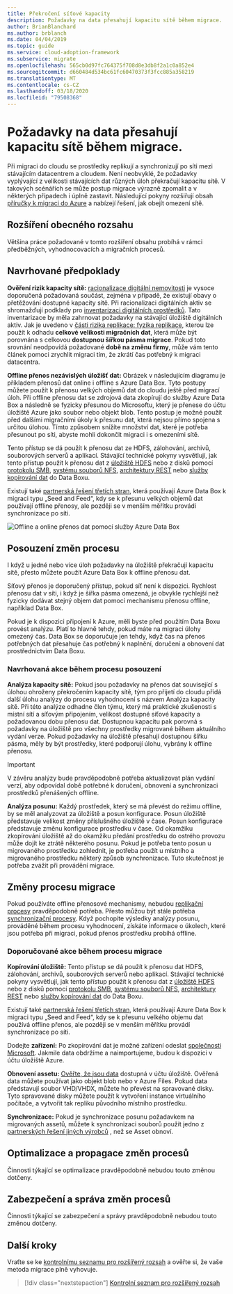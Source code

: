 ```yaml
---
title: Překročení síťové kapacity
description: Požadavky na data přesahují kapacitu sítě během migrace.
author: BrianBlanchard
ms.author: brblanch
ms.date: 04/04/2019
ms.topic: guide
ms.service: cloud-adoption-framework
ms.subservice: migrate
ms.openlocfilehash: 565cb0d97fc764375f708d8e3db8f2a1c0a852e4
ms.sourcegitcommit: d660484d534bc61fc60470373f3fcc885a358219
ms.translationtype: MT
ms.contentlocale: cs-CZ
ms.lasthandoff: 03/18/2020
ms.locfileid: "79508368"
---
```

<!-- cSpell:ignore HDFS databox VHDX -->

# <a name="data-requirements-exceed-network-capacity-during-a-migration-effort"></a>Požadavky na data přesahují kapacitu sítě během migrace.

Při migraci do cloudu se prostředky replikují a synchronizují po síti mezi stávajícím datacentrem a cloudem. Není neobvyklé, že požadavky vyplývající z velikosti stávajících dat různých úloh překračují kapacitu sítě. V takových scénářích se může postup migrace výrazně zpomalit a v některých případech i úplně zastavit. Následující pokyny rozšiřují obsah [příručky k migraci do Azure](../azure-migration-guide/index.md) a nabízejí řešení, jak obejít omezení sítě.

## <a name="general-scope-expansion"></a>Rozšíření obecného rozsahu

Většina práce požadované v tomto rozšíření obsahu probíhá v rámci předběžných, vyhodnocovacích a migračních procesů.

## <a name="suggested-prerequisites"></a>Navrhované předpoklady

**Ověření rizik kapacity sítě:** [racionalizace digitální nemovitosti](../../digital-estate/rationalize.md) je vysoce doporučená požadovaná součást, zejména v případě, že existují obavy o přetěžování dostupné kapacity sítě. Při racionalizaci digitálních aktiv se shromažďují podklady pro [inventarizaci digitálních prostředků](../../digital-estate/inventory.md). Tato inventarizace by měla zahrnovat požadavky na stávající úložiště digitálních aktiv. Jak je uvedeno v [části rizika replikace: fyzika replikace](../migration-considerations/migrate/replicate.md#replication-risks---physics-of-replication), kterou lze použít k odhadu **celkové velikosti migračních dat**, která může být porovnána s celkovou **dostupnou šířkou pásma migrace**. Pokud toto srovnání neodpovídá požadované **době na změnu firmy**, může vám tento článek pomoci zrychlit migraci tím, že zkrátí čas potřebný k migraci datacentra.

**Offline přenos nezávislých úložišť dat:** Obrázek v následujícím diagramu je příkladem přenosů dat online i offline s Azure Data Box. Tyto postupy můžete použít k přenosu velkých objemů dat do cloudu ještě před migrací úloh. Při offline přenosu dat se zdrojová data zkopírují do služby Azure Data Box a následně se fyzicky přesunou do Microsoftu, který je přenese do účtu úložiště Azure jako soubor nebo objekt blob. Tento postup je možné použít před dalšími migračními úkoly k přesunu dat, která nejsou přímo spojena s určitou úlohou. Tímto způsobem snížíte množství dat, které je potřeba přesunout po síti, abyste mohli dokončit migraci i s omezeními sítě.

Tento přístup se dá použít k přenosu dat ze HDFS, zálohování, archivů, souborových serverů a aplikací. Stávající technické pokyny vysvětlují, jak tento přístup použít k přenosu dat z [úložiště HDFS](https://docs.microsoft.com/azure/storage/blobs/data-lake-storage-migrate-on-premises-hdfs-cluster) nebo z disků pomocí [protokolu SMB](https://docs.microsoft.com/azure/databox/data-box-deploy-copy-data), [systému souborů NFS](https://docs.microsoft.com/azure/databox/data-box-deploy-copy-data-via-nfs), [architektury REST](https://docs.microsoft.com/azure/databox/data-box-deploy-copy-data-via-rest) nebo [služby kopírování dat](https://docs.microsoft.com/azure/databox/data-box-deploy-copy-data-via-copy-service) do Data Boxu.

Existují také [partnerská řešení třetích stran](https://azuremarketplace.microsoft.com/campaigns/databox/azure-data-box), která používají Azure Data Box k migraci typu „Seed and Feed“, kdy se k přesunu velkých objemů dat používají offline přenosy, ale později se v menším měřítku provádí synchronizace po síti.

![Offline a online přenos dat pomocí služby Azure Data Box](../../_images/migrate/databox.png)

## <a name="assess-process-changes"></a>Posouzení změn procesu

I když u jedné nebo více úloh požadavky na úložiště překračují kapacitu sítě, přesto můžete použít Azure Data Box k offline přenosu dat.

Síťový přenos je doporučený přístup, pokud síť není k dispozici. Rychlost přenosu dat v síti, i když je šířka pásma omezená, je obvykle rychlejší než fyzicky dodávat stejný objem dat pomocí mechanismu přenosu offline, například Data Box.

Pokud je k dispozici připojení k Azure, měli byste před použitím Data Boxu provést analýzu. Platí to hlavně tehdy, pokud máte na migraci úlohy omezený čas. Data Box se doporučuje jen tehdy, když čas na přenos potřebných dat přesahuje čas potřebný k naplnění, doručení a obnovení dat prostřednictvím Data Boxu.

### <a name="suggested-action-during-the-assess-process"></a>Navrhovaná akce během procesu posouzení

**Analýza kapacity sítě:** Pokud jsou požadavky na přenos dat související s úlohou ohroženy překročením kapacity sítě, tým pro přijetí do cloudu přidá další úlohu analýzy do procesu vyhodnocení s názvem Analýza kapacity sítě. Při této analýze odhadne člen týmu, který má praktické zkušenosti s místní sítí a síťovým připojením, velikost dostupné síťové kapacity a požadovanou dobu přenosu dat. Dostupnou kapacitu pak porovná s požadavky na úložiště pro všechny prostředky migrované během aktuálního vydání verze. Pokud požadavky na úložiště přesahují dostupnou šířku pásma, měly by být prostředky, které podporují úlohu, vybrány k offline přenosu.

> [!IMPORTANT]
> V závěru analýzy bude pravděpodobně potřeba aktualizovat plán vydání verzí, aby odpovídal době potřebné k doručení, obnovení a synchronizaci prostředků přenášených offline.

**Analýza posunu:** Každý prostředek, který se má převést do režimu offline, by se měl analyzovat za úložiště a posun konfigurace. Posun úložiště představuje velikost změny příslušného úložiště v čase. Posun konfigurace představuje změnu konfigurace prostředku v čase. Od okamžiku zkopírování úložiště až do okamžiku předání prostředku do ostrého provozu může dojít ke ztrátě některého posunu. Pokud je potřeba tento posun u migrovaného prostředku zohlednit, je potřeba použít u místního a migrovaného prostředku některý způsob synchronizace. Tuto skutečnost je potřeba zvážit při provádění migrace.

## <a name="migrate-process-changes"></a>Změny procesu migrace

Pokud používáte offline přenosové mechanismy, nebudou [replikační procesy](../migration-considerations/migrate/replicate.md) pravděpodobně potřeba. Přesto můžou být stále potřeba [synchronizační procesy](../migration-considerations/migrate/replicate.md). Když pochopíte výsledky analýzy posunu, prováděné během procesu vyhodnocení, získáte informace o úkolech, které jsou potřeba při migraci, pokud přenos prostředku probíhá offline.

### <a name="suggested-action-during-the-migrate-process"></a>Doporučované akce během procesu migrace

**Kopírování úložiště:** Tento přístup se dá použít k přenosu dat HDFS, zálohování, archivů, souborových serverů nebo aplikací. Stávající technické pokyny vysvětlují, jak tento přístup použít k přenosu dat z [úložiště HDFS](https://docs.microsoft.com/azure/storage/blobs/data-lake-storage-migrate-on-premises-hdfs-cluster) nebo z disků pomocí [protokolu SMB](https://docs.microsoft.com/azure/databox/data-box-deploy-copy-data), [systému souborů NFS](https://docs.microsoft.com/azure/databox/data-box-deploy-copy-data-via-nfs), [architektury REST](https://docs.microsoft.com/azure/databox/data-box-deploy-copy-data-via-rest) nebo [služby kopírování dat](https://docs.microsoft.com/azure/databox/data-box-deploy-copy-data-via-copy-service) do Data Boxu.

Existují také [partnerská řešení třetích stran](https://azuremarketplace.microsoft.com/campaigns/databox/azure-data-box), která používají Azure Data Box k migraci typu „Seed and Feed“, kdy se k přesunu velkého objemu dat používá offline přenos, ale později se v menším měřítku provádí synchronizace po síti.

Dodejte **zařízení:** Po zkopírování dat je možné zařízení odeslat [společnosti Microsoft](https://docs.microsoft.com/azure/databox/data-box-deploy-picked-up). Jakmile data obdržíme a naimportujeme, budou k dispozici v účtu úložiště Azure.

**Obnovení assetu:** [Ověřte, že jsou data](https://docs.microsoft.com/azure/databox/data-box-deploy-picked-up#verify-data-upload-to-azure) dostupná v účtu úložiště. Ověřená data můžete používat jako objekt blob nebo v Azure Files. Pokud data představují soubor VHD/VHDX, můžete ho převést na spravované disky. Tyto spravované disky můžete použít k vytvoření instance virtuálního počítače, a vytvořit tak repliku původního místního prostředku.

**Synchronizace:** Pokud je synchronizace posunu požadavkem na migrovaných assetů, můžete k synchronizaci souborů použít jedno z [partnerských řešení jiných výrobců](https://azuremarketplace.microsoft.com/campaigns/databox/azure-data-box) , než se Asset obnoví.

## <a name="optimize-and-promote-process-changes"></a>Optimalizace a propagace změn procesů

Činnosti týkající se optimalizace pravděpodobně nebudou touto změnou dotčeny.

## <a name="secure-and-manage-process-changes"></a>Zabezpečení a správa změn procesů

Činnosti týkající se zabezpečení a správy pravděpodobně nebudou touto změnou dotčeny.

## <a name="next-steps"></a>Další kroky

Vraťte se ke [kontrolnímu seznamu pro rozšířený rozsah](./index.md) a ověřte si, že vaše metoda migrace plně vyhovuje.

> [!div class="nextstepaction"]
> [Kontrolní seznam pro rozšířený rozsah](./index.md)
